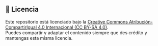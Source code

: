 ## 📝 Licencia

Este repositorio está licenciado bajo la [Creative Commons Atribución-CompartirIgual 4.0 Internacional (CC BY-SA 4.0)](https://creativecommons.org/licenses/by-sa/4.0/deed.es).  
Puedes compartir y adaptar el contenido siempre que des crédito y mantengas esta misma licencia.
